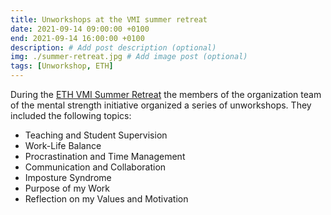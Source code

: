 ```yaml
---
title: Unworkshops at the VMI summer retreat
date: 2021-09-14 09:00:00 +0100
end: 2021-09-14 16:00:00 +0100
description: # Add post description (optional)
img: ./summer-retreat.jpg # Add image post (optional)
tags: [Unworkshop, ETH]
---
```


During the [ETH VMI Summer
Retreat](https://inf.ethz.ch/news-and-events/spotlights/infk-news-channel/2021/09/vmi-summer-retreat-2021.html)
the members of the organization team of the mental strength initiative
organized a series of unworkshops. They included the following topics:
- Teaching and Student Supervision
- Work-Life Balance
- Procrastination and Time Management
- Communication and Collaboration
- Imposture Syndrome
- Purpose of my Work
- Reflection on my Values and Motivation



